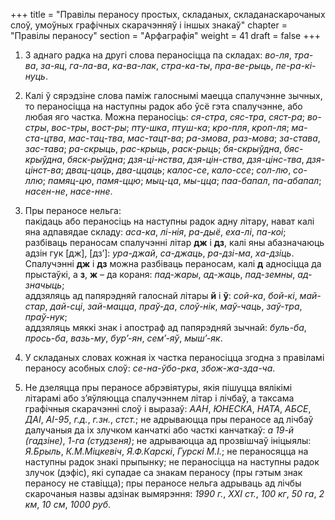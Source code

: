 +++
title = "Правілы пераносу простых, складаных, складанаскарочаных слоў, умоўных графічных скарачэнняў і іншых знакаў"
chapter = "Правілы пераносу"
section = "Арфаграфія"
weight = 41
draft = false
+++

1. З аднаго радка на другі слова пераносіцца па складах: _во-ля_, _тра-ва_, _за-яц_, _га-ла-ва_, _ка-ва-лак_, _стра-ка-ты_, _пра-ве-рыць_, _пе-ра-кі-нуць_.

2. Калі ў сярэдзіне слова паміж галоснымі маецца спалучэнне зычных, то пераносіцца на наступны радок або ўсё гэта спалучэнне, або любая яго частка. Можна пераносіць: _ся-стра_, _сяс-тра_, _сяст-ра_; _во-стры_, _вос-тры_, _вост-ры_; _пту-шка_, _птуш-ка_; _кро-пля_, _кроп-ля_; _ма-ста-цтва_, _мас-тац-тва_, _мас-тацт-ва_; _ра-змова_, _раз-мова_; _за-става_, _зас-тава_; _ра-скрыць_, _рас-крыць_, _раск-рыць_; _бя-скрыўдна_, _бяс-крыўдна_, _бяск-рыўдна_; _дзя-ці-нства_, _дзя-цін-ства_, _дзя-цінс-тва_, _дзя-цінст-ва_; _двац-цаць_, _два-ццаць_; _калос-се_, _кало-ссе_; _сол-лю_, _со-ллю_; _памяц-цю_, _памя-ццю_; _мыц-ца_, _мы-цца_; _паа-бапал_, _па-абапал_; _насен-не_, _насе-нне_.

3. Пры пераносе нельга:
<br>пакідаць або пераносіць на наступны радок адну літару, нават калі яна адпавядае складу: _аса-ка_, _лі-нія_, _ра-дыё_, _еха-лі_, _па-коі_;
<br>разбіваць пераносам спалучэнні літар __дж__ і __дз__, калі яны абазначаюць адзін гук [дж], [дз’]: _ура-джай_, _са-джаць_, _ра-дзі-ма_, _ха-дзіць_. Спалучэнні __дж__ і __дз__ можна разбіваць пераносам, калі __д__ адносіцца да прыстаўкі, а __з__, __ж__ – да кораня: _пад-жары_, _ад-жаць_, _пад-земны_, _ад-значыць_;
<br>аддзяляць ад папярэдняй галоснай літары __й__ і __ў__: _сой-ка_, _бой-кі_, _май-стар_, _дай-сці_, _зай-мацца_, _праў-да_, _слоў-нік_, _маў-чаць_, _заў-тра_, _праў-нук_;
<br>аддзяляць мяккі знак і апостраф ад папярэдняй зычнай: _буль-ба_, _прось-ба_, _вазь-му_, _бур’-ян_, _сем’-яў_, _мыш’-як_.

4. У складаных словах кожная іх частка пераносіцца згодна з правіламі пераносу асобных слоў: _се-на-ўбо-рка_, _збож-жа-зда-ча_.

5. Не дзеляцца пры пераносе абрэвіятуры, якія пішуцца вялікімі літарамі або з’яўляюцца спалучэннем літар і лічбаў, а таксама графічныя скарачэнні слоў і выразаў: _ААН_, _ЮНЕСКА_, _НАТА_, _АБСЕ_, _ДАІ_, _АІ-95_, _г.д._, _г.зн._, _стст._; не адрываюцца пры пераносе ад лічбаў далучаныя да іх злучком канчаткі або часткі канчаткаў: _а 19-й (гадзіне)_, _1-га (студзеня)_; не адрываюцца ад прозвішчаў ініцыялы: _Я.Брыль_, _К.М.Міцкевіч_, _Я.Ф.Карскі_, _Гурскі М.І._; не пераносяцца на наступны радок знакі прыпынку; не пераносіцца на наступны радок злучок (дэфіс), які супадае са знакам пераносу (пры гэтым знак пераносу не ставіцца); пры пераносе нельга адрываць ад лічбы скарочаныя назвы адзінак вымярэння: _1990 г._, _ХХІ ст._, _100 кг_, _50 га_, _2 км_, _10 см_, _1000 руб_.

